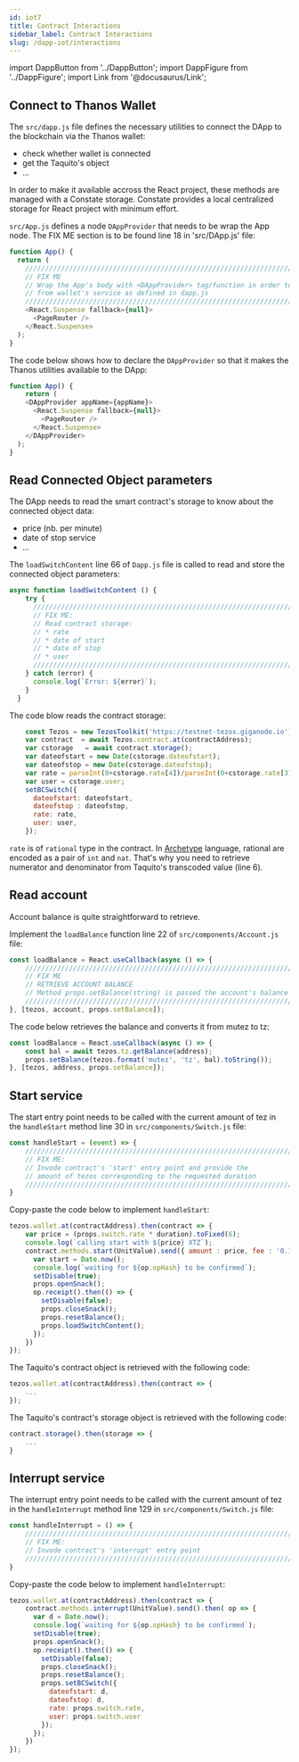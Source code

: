```yaml
---
id: iot7
title: Contract Interactions
sidebar_label: Contract Interactions
slug: /dapp-iot/interactions
---
```


import DappButton from '../DappButton';
import DappFigure from '../DappFigure';
import Link from '@docusaurus/Link';

## Connect to Thanos Wallet

The `src/dapp.js` file defines the necessary utilities to connect the DApp to the blockchain via the Thanos wallet:

* check whether wallet is connected
* get the Taquito's object
* ...

In order to make it available accross the React project, these methods are managed with a Constate storage. Constate provides a local centralized storage for React project with minimum effort.

`src/App.js` defines a node `DAppProvider` that needs to be wrap the App node. The FIX ME section is to be found line 18 in 'src/DApp.js' file:

```js
function App() {
  return (
    ///////////////////////////////////////////////////////////////////////////
    // FIX ME
    // Wrap the App's body with <DAppProvider> tag/function in order to benefit
    // from wallet's service as defined in dapp.js
    ///////////////////////////////////////////////////////////////////////////
    <React.Suspense fallback={null}>
      <PageRouter />
    </React.Suspense>
  );
}
```

The code below shows how to declare the `DAppProvider` so that it makes the Thanos utilities available to the DApp:

```js
function App() {
    return (
    <DAppProvider appName={appName}>
      <React.Suspense fallback={null}>
        <PageRouter />
      </React.Suspense>
    </DAppProvider>
  );
}
```

## Read Connected Object parameters

The DApp needs to read the smart contract's storage to know about the connected object data:
* price (nb. per minute)
* date of stop service
* ...

The `loadSwitchContent` line 66 of `Dapp.js` file is called to read and store the connected object parameters:

```js
async function loadSwitchContent () {
    try {
      ///////////////////////////////////////////////////////////////////////////
      // FIX ME:
      // Read contract storage:
      // * rate
      // * date of start
      // * date of stop
      // * user
      ///////////////////////////////////////////////////////////////////////////
    } catch (error) {
      console.log(`Error: ${error}`);
    }
  }
```

The code blow reads the contract storage:

```js {2,6}
    const Tezos = new TezosToolkit('https://testnet-tezos.giganode.io');
    var contract  = await Tezos.contract.at(contractAddress);
    var cstorage   = await contract.storage();
    var dateofstart = new Date(cstorage.dateofstart);
    var dateofstop = new Date(cstorage.dateofstop);
    var rate = parseInt(0+cstorage.rate[4])/parseInt(0+cstorage.rate[3]);
    var user = cstorage.user;
    setBCSwitch({
      dateofstart: dateofstart,
      dateofstop : dateofstop,
      rate: rate,
      user: user,
    });
```

`rate` is of `rational` type in the contract. In <a href='https://archetype-lang.org/'>Archetype</a> language, rational are encoded as a pair of `int` and `nat`. That's why you need to retrieve numerator and denominator from Taquito's transcoded value (line 6).


## Read account

Account balance is quite straightforward to retrieve.

Implement the `loadBalance` function line 22 of `src/components/Account.js` file:

```js
const loadBalance = React.useCallback(async () => {
    ///////////////////////////////////////////////////////////////////////////
    // FIX ME
    // RETRIEVE ACCOUNT BALANCE
    // Method props.setBalance(string) is passed the account's balance
    ///////////////////////////////////////////////////////////////////////////
}, [tezos, account, props.setBalance]);
```

The code below retrieves the balance and converts it from mutez to tz:

```js
const loadBalance = React.useCallback(async () => {
    const bal = await tezos.tz.getBalance(address);
    props.setBalance(tezos.format('mutez', 'tz', bal).toString());
}, [tezos, address, props.setBalance]);
```

## Start service

The <Link to="/docs/dapp-iot/implementation#start">start</Link> entry point needs to be called with the current amount of tez in the `handleStart` method line 30 in `src/components/Switch.js` file:

```js
const handleStart = (event) => {
    ///////////////////////////////////////////////////////////////////////////
    // FIX ME:
    // Invode contract's 'start' entry point and provide the
    // amount of tezos corresponding to the requested duration
    ///////////////////////////////////////////////////////////////////////////
}
```

Copy-paste the code below to implement `handleStart`:

```js {4}
tezos.wallet.at(contractAddress).then(contract => {
    var price = (props.switch.rate * duration).toFixed(6);
    console.log(`calling start with ${price} XTZ`);
    contract.methods.start(UnitValue).send({ amount : price, fee : '0.1' }).then( op => {
      var start = Date.now();
      console.log(`waiting for ${op.opHash} to be confirmed`);
      setDisable(true);
      props.openSnack();
      op.receipt().then(() => {
        setDisable(false);
        props.closeSnack();
        props.resetBalance();
        props.loadSwitchContent();
      });
    })
});
```

The Taquito's contract object is retrieved with the following code:

```js
tezos.wallet.at(contractAddress).then(contract => {
    ...
});
```

The Taquito's contract's storage object is retrieved with the following code:

```js
contract.storage().then(storage => {
    ...
}
```

## Interrupt service

The <Link to="/docs/dapp-iot/implementation#interrupt">interrupt</Link> entry point needs to be called with the current amount of tez in the `handleInterrupt` method line 129 in `src/components/Switch.js` file:

```js
const handleInterrupt = () => {
    ///////////////////////////////////////////////////////////////////////////
    // FIX ME:
    // Invode contract's 'interrupt' entry point
    ///////////////////////////////////////////////////////////////////////////
}
```

Copy-paste the code below to implement `handleInterrupt`:

```js
tezos.wallet.at(contractAddress).then(contract => {
    contract.methods.interrupt(UnitValue).send().then( op => {
      var d = Date.now();
      console.log(`waiting for ${op.opHash} to be confirmed`);
      setDisable(true);
      props.openSnack();
      op.receipt().then(() => {
        setDisable(false);
        props.closeSnack();
        props.resetBalance();
        props.setBCSwitch({
          dateofstart: d,
          dateofstop: d,
          rate: props.switch.rate,
          user: props.switch.user
        });
      });
    })
});
```